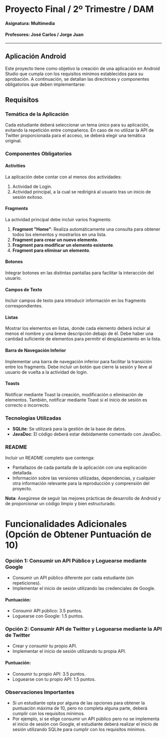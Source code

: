 # Proyecto Final / 2º Trimestre / DAM

#### Asignatura: Multimedia
#### Profesores: José Carlos / Jorge Juan
---

## Aplicación Android


Este proyecto tiene como objetivo la creación de una aplicación en Android Studio que cumpla con los requisitos mínimos establecidos para su aprobación. A continuación, se detallan las directrices y componentes obligatorios que deben implementarse:

## Requisitos

### Temática de la Aplicación

Cada estudiante deberá seleccionar un tema único para su aplicación, evitando la repetición entre compañeros. En caso de no utilizar la API de Twitter proporcionada para el acceso, se deberá elegir una temática original.

### Componentes Obligatorios

#### Activities

La aplicación debe contar con al menos dos actividades:

1. Actividad de Login.
2. Actividad principal, a la cual se redirigirá al usuario tras un inicio de sesión exitoso.

#### Fragments

La actividad principal debe incluir varios fragments:

1. **Fragment "Home"**: Realiza automáticamente una consulta para obtener todos los elementos y mostrarlos en una lista.
2. **Fragment para crear un nuevo elemento**.
3. **Fragment para modificar un elemento existente**.
4. **Fragment para eliminar un elemento**.

#### Botones

Integrar botones en las distintas pantallas para facilitar la interacción del usuario.

#### Campos de Texto

Incluir campos de texto para introducir información en los fragments correspondientes.

#### Listas

Mostrar los elementos en listas, donde cada elemento deberá incluir al menos el nombre y una breve descripción debajo de él. Debe haber una cantidad suficiente de elementos para permitir el desplazamiento en la lista.

#### Barra de Navegación Inferior

Implementar una barra de navegación inferior para facilitar la transición entre los fragments. Debe incluir un botón que cierre la sesión y lleve al usuario de vuelta a la actividad de login.

#### Toasts

Notificar mediante Toast la creación, modificación o eliminación de elementos. También, notificar mediante Toast si el inicio de sesión es correcto o incorrecto.

### Tecnologías Utilizadas

- **SQLite**: Se utilizará para la gestión de la base de datos.
- **JavaDoc**: El código deberá estar debidamente comentado con JavaDoc.

### README

Incluir un README completo que contenga:

- Pantallazos de cada pantalla de la aplicación con una explicación detallada.
- Información sobre las versiones utilizadas, dependencias, y cualquier otra información relevante para la reproducción y comprensión del proyecto.

**Nota**: Asegúrese de seguir las mejores prácticas de desarrollo de Android y de proporcionar un código limpio y bien estructurado.

# Funcionalidades Adicionales (Opción de Obtener Puntuación de 10)

### Opción 1: Consumir un API Público y Loguearse mediante Google

- Consumir un API público diferente por cada estudiante (sin repeticiones).
- Implementar el inicio de sesión utilizando las credenciales de Google.

#### Puntuación:

- Consumir API público: 3.5 puntos.
- Loguearse con Google: 1.5 puntos.

### Opción 2: Consumir API de Twitter y Loguearse mediante la API de Twitter

- Crear y consumir tu propio API.
- Implementar el inicio de sesión utilizando tu propia API.

#### Puntuación:

- Consumir tu propio API: 3.5 puntos.
- Loguearse con tu propio API: 1.5 puntos.

### Observaciones Importantes

- Si un estudiante opta por alguna de las opciones para obtener la puntuación máxima de 10, pero no completa alguna parte, deberá cumplir con los requisitos mínimos.
- Por ejemplo, si se elige consumir un API público pero no se implementa el inicio de sesión con Google, el estudiante deberá realizar el inicio de sesión utilizando SQLite para cumplir con los requisitos mínimos.
